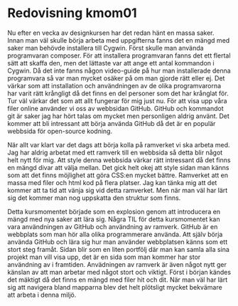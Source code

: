 ---
---
Redovisning kmom01
=========================

Nu efter en vecka av designkursen har det redan hänt en massa saker. Innan man väl skulle börja arbeta med uppgifterna fanns det en mängd med saker man behövde installera till Cygwin. Först skulle man använda programvaran composer. För att installera programvaran fanns det ett flertal sätt att skaffa den, men det lättaste var att ange ett antal kommandon i Cygwin. Då det inte fanns någon video-guide på hur man installerade denna programvara så var man mycket osäker på om man gjorde rätt eller ej. Det värkar som att installation och användningen av de olika programvarorna har varit rätt krångligt då det finns en del personer som det har krånglat för. Tur väl värkar det som att allt fungerar för mig just nu. För att visa upp våra filer online använder vi oss av webbsidan GitHub. GitHub och kommandot git är saker jag har hört talas om mycket men personligen aldrig använt. Det kommer att bli intressant att börja använda GitHub då det är en populär webbsida för open-source kodning. 

När allt var klart var det dags att börja kolla på ramverket vi ska arbeta med. Jag har aldrig arbetat med ett ramverk till en webbsida så detta blir något helt nytt för mig. Att style denna webbsida värkar rätt intressant då det finns en mängd divar att välja mellan. Det gick helt okej att style sidan man känns som att det finns möjlighet att göra CSS:en mycket bättre. Ramverket att en massa med filer och html kod på flera platser. Jag kan tänka mig att det kommer att ta tid att vänja sig vid detta ramverket. Men när man väl har lärt sig det kommer man nog uppskatta den struktur som finns. 

Detta kursmomentet började som en explosion genom att introducera en mängd med nya saker att lära sig. Några TIL för detta kursmomentet kan vara användningen av GitHub och användning av ramverk. GitHub är en webbplats som man hör alla olika programmerare använda. Att själv börja använda GitHub och lära sig hur man använder webbplatsen känns som ett stort steg framåt. Sidan blir som en liten portfölj där man kan samla alla sina projekt man vill visa upp, det är en sida som man kommer har stor användning av i framtiden. Anvädningen av ramverk är även något nytt ger känslan av att man arbetar med något stort och viktigt. Först i början kändes det mäktigt då det finns en mängd med filer hit och dit. När man väl har lärt sig att navigera bland mapparna blev det helt plötsligt mycket bekvämare att arbeta i denna miljö.
